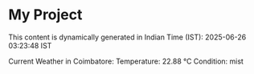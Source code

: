 # My Project

This content is dynamically generated in Indian Time (IST): 2025-06-26 03:23:48 IST


Current Weather in Coimbatore:
Temperature: 22.88 °C
Condition: mist

